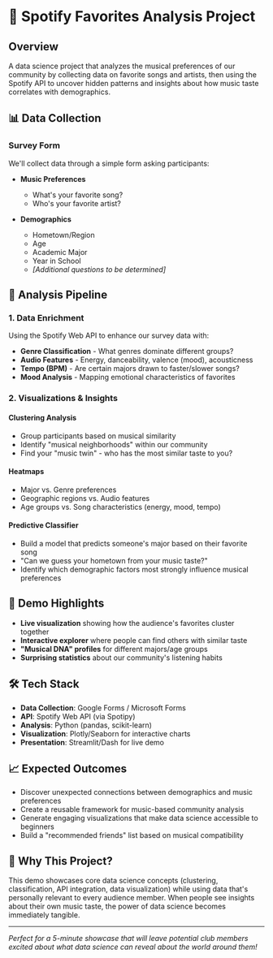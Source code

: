 # 🎵 Spotify Favorites Analysis Project

## Overview
A data science project that analyzes the musical preferences of our community by collecting data on favorite songs and artists, then using the Spotify API to uncover hidden patterns and insights about how music taste correlates with demographics.

## 📊 Data Collection

### Survey Form
We'll collect data through a simple form asking participants:
- **Music Preferences**
  - What's your favorite song?
  - Who's your favorite artist?
  
- **Demographics** 
  - Hometown/Region
  - Age
  - Academic Major
  - Year in School
  - *[Additional questions to be determined]*

## 🔬 Analysis Pipeline

### 1. Data Enrichment
Using the Spotify Web API to enhance our survey data with:
- **Genre Classification** - What genres dominate different groups?
- **Audio Features** - Energy, danceability, valence (mood), acousticness
- **Tempo (BPM)** - Are certain majors drawn to faster/slower songs?
- **Mood Analysis** - Mapping emotional characteristics of favorites

### 2. Visualizations & Insights

#### Clustering Analysis
- Group participants based on musical similarity
- Identify "musical neighborhoods" within our community
- Find your "music twin" - who has the most similar taste to you?

#### Heatmaps
- Major vs. Genre preferences
- Geographic regions vs. Audio features  
- Age groups vs. Song characteristics (energy, mood, tempo)

#### Predictive Classifier
- Build a model that predicts someone's major based on their favorite song
- "Can we guess your hometown from your music taste?"
- Identify which demographic factors most strongly influence musical preferences

## 🎯 Demo Highlights
- **Live visualization** showing how the audience's favorites cluster together
- **Interactive explorer** where people can find others with similar taste
- **"Musical DNA" profiles** for different majors/age groups
- **Surprising statistics** about our community's listening habits

## 🛠️ Tech Stack
- **Data Collection**: Google Forms / Microsoft Forms
- **API**: Spotify Web API (via Spotipy)
- **Analysis**: Python (pandas, scikit-learn)
- **Visualization**: Plotly/Seaborn for interactive charts
- **Presentation**: Streamlit/Dash for live demo

## 📈 Expected Outcomes
- Discover unexpected connections between demographics and music preferences
- Create a reusable framework for music-based community analysis
- Generate engaging visualizations that make data science accessible to beginners
- Build a "recommended friends" list based on musical compatibility

## 🚀 Why This Project?
This demo showcases core data science concepts (clustering, classification, API integration, data visualization) while using data that's personally relevant to every audience member. When people see insights about their own music taste, the power of data science becomes immediately tangible.

---
*Perfect for a 5-minute showcase that will leave potential club members excited about what data science can reveal about the world around them!*
